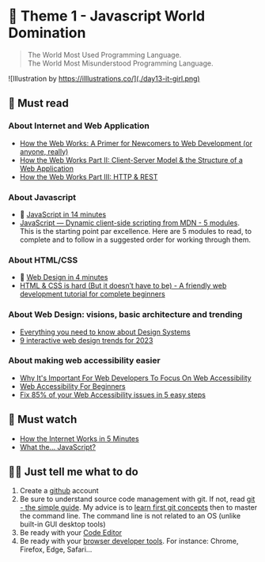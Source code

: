 # 🏁 Theme 1 - Javascript World Domination

> The World Most Used Programming Language.\
The World Most Misunderstood Programming Language.

![Illustration by https://illlustrations.co/](./day13-it-girl.png)


## 📖 Must read

### About Internet and Web Application

* [How the Web Works: A Primer for Newcomers to Web Development (or anyone, really)](https://www.preethikasireddy.com/post/how-the-web-works-a-primer-for-newcomers-to-web-development-or-anyone-really)
* [How the Web Works Part II: Client-Server Model & the Structure of a Web Application](https://www.preethikasireddy.com/post/how-the-web-works-part-ii-client-server-model-the-structure-of-a-web-application)
* [How the Web Works Part III: HTTP & REST](https://www.preethikasireddy.com/post/how-the-web-works-part-iii-http-rest)

### About Javascript

* 🚀 [JavaScript in 14 minutes](https://jgthms.com/javascript-in-14-minutes/)
* [JavaScript — Dynamic client-side scripting from MDN - 5 modules](https://developer.mozilla.org/en-US/docs/Learn/JavaScript#modules).\
This is the starting point par excellence. Here are 5 modules to read, to complete and to follow in a suggested order for working through them.

### About HTML/CSS

* 🚀 [Web Design in 4 minutes](https://jgthms.com/web-design-in-4-minutes/)
* [HTML & CSS is hard (But it doesn’t have to be) - A friendly web development tutorial for complete beginners](https://www.internetingishard.com/html-and-css/)

### About Web Design: visions, basic architecture and trending

* [Everything you need to know about Design Systems](https://uxdesign.cc/everything-you-need-to-know-about-design-systems-54b109851969)
* [9 interactive web design trends for 2023](https://en.99designs.fr/blog/trends/web-design-trends/)

### About making  web accessibility easier

* [Why It's Important For Web Developers To Focus On Web Accessibility](https://dev.to/flippedcoding/why-it-s-important-for-web-developers-to-focus-on-web-accessibility-37n3)
* [Web Accessibility For Beginners](https://www.digitalocean.com/community/tutorials/web-accessibility-for-beginners)
* [Fix 85% of your Web Accessibility issues in 5 easy steps](https://codepen.io/alvaromontoro/post/fix-85-of-your-web-accessibility-issues-in-5-easy-steps)


## 🍿 Must watch

* [How the Internet Works in 5 Minutes](https://www.youtube.com/watch?v=7_LPdttKXPc)
* [What the... JavaScript?](https://www.youtube.com/watch?v=2pL28CcEijU)


## 👩‍💻 Just tell me what to do

1. Create a [github](https://github.com/) account
1. Be sure to understand source code management with git.
If not, read [git - the simple guide](http://rogerdudler.github.io/git-guide/).
My advice is to [learn first git concepts](https://dev.to/unseenwizzard/learn-git-concepts-not-commands-4gjc) then to master the command line.
The command line is not related to an OS (unlike built-in GUI desktop tools)
1. Be ready with your [Code Editor](https://dev.to/emmabostian/what-does-your-ide-code-editor-look-like-550e)
1. Be ready with your [browser developer tools](https://developer.mozilla.org/en-US/docs/Learn/Common_questions/What_are_browser_developer_tools). For instance: Chrome, Firefox, Edge, Safari...
